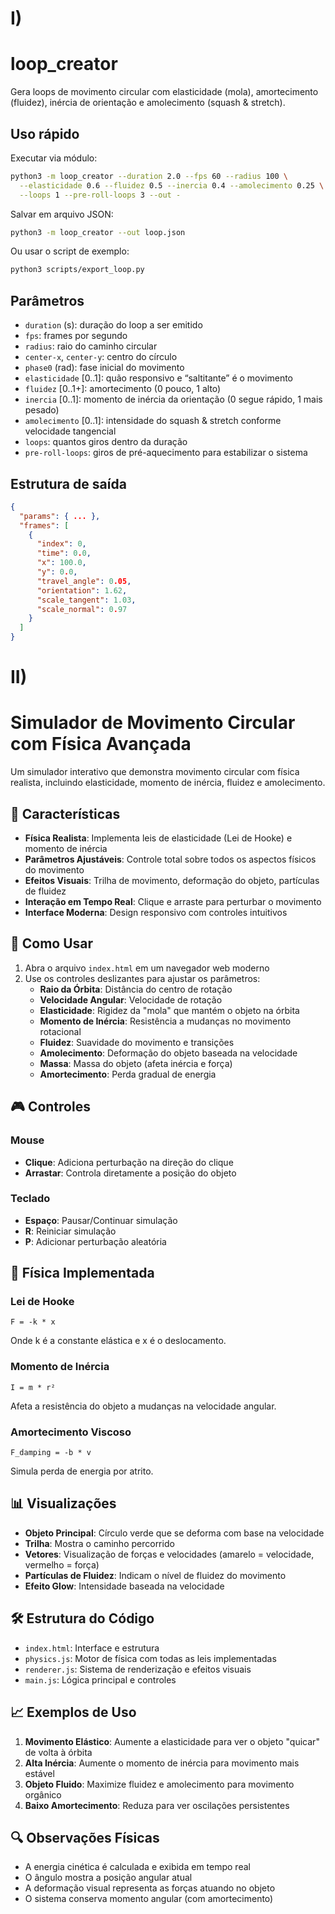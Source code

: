 # I)
# loop_creator

Gera loops de movimento circular com elasticidade (mola), amortecimento (fluidez), inércia de orientação e amolecimento (squash & stretch).

## Uso rápido

Executar via módulo:

```bash
python3 -m loop_creator --duration 2.0 --fps 60 --radius 100 \
  --elasticidade 0.6 --fluidez 0.5 --inercia 0.4 --amolecimento 0.25 \
  --loops 1 --pre-roll-loops 3 --out -
```

Salvar em arquivo JSON:

```bash
python3 -m loop_creator --out loop.json
```

Ou usar o script de exemplo:

```bash
python3 scripts/export_loop.py
```

## Parâmetros

- `duration` (s): duração do loop a ser emitido
- `fps`: frames por segundo
- `radius`: raio do caminho circular
- `center-x`, `center-y`: centro do círculo
- `phase0` (rad): fase inicial do movimento
- `elasticidade` [0..1]: quão responsivo e “saltitante” é o movimento
- `fluidez` [0..1+]: amortecimento (0 pouco, 1 alto)
- `inercia` [0..1]: momento de inércia da orientação (0 segue rápido, 1 mais pesado)
- `amolecimento` [0..1]: intensidade do squash & stretch conforme velocidade tangencial
- `loops`: quantos giros dentro da duração
- `pre-roll-loops`: giros de pré-aquecimento para estabilizar o sistema

## Estrutura de saída

```json
{
  "params": { ... },
  "frames": [
    {
      "index": 0,
      "time": 0.0,
      "x": 100.0,
      "y": 0.0,
      "travel_angle": 0.05,
      "orientation": 1.62,
      "scale_tangent": 1.03,
      "scale_normal": 0.97
    }
  ]
}
```
# II)
# Simulador de Movimento Circular com Física Avançada

Um simulador interativo que demonstra movimento circular com física realista, incluindo elasticidade, momento de inércia, fluidez e amolecimento.

## 🎯 Características

- **Física Realista**: Implementa leis de elasticidade (Lei de Hooke) e momento de inércia
- **Parâmetros Ajustáveis**: Controle total sobre todos os aspectos físicos do movimento
- **Efeitos Visuais**: Trilha de movimento, deformação do objeto, partículas de fluidez
- **Interação em Tempo Real**: Clique e arraste para perturbar o movimento
- **Interface Moderna**: Design responsivo com controles intuitivos

## 🚀 Como Usar

1. Abra o arquivo `index.html` em um navegador web moderno
2. Use os controles deslizantes para ajustar os parâmetros:
   - **Raio da Órbita**: Distância do centro de rotação
   - **Velocidade Angular**: Velocidade de rotação
   - **Elasticidade**: Rigidez da "mola" que mantém o objeto na órbita
   - **Momento de Inércia**: Resistência a mudanças no movimento rotacional
   - **Fluidez**: Suavidade do movimento e transições
   - **Amolecimento**: Deformação do objeto baseada na velocidade
   - **Massa**: Massa do objeto (afeta inércia e força)
   - **Amortecimento**: Perda gradual de energia

## 🎮 Controles

### Mouse
- **Clique**: Adiciona perturbação na direção do clique
- **Arrastar**: Controla diretamente a posição do objeto

### Teclado
- **Espaço**: Pausar/Continuar simulação
- **R**: Reiniciar simulação
- **P**: Adicionar perturbação aleatória

## 🔧 Física Implementada

### Lei de Hooke
```
F = -k * x
```
Onde k é a constante elástica e x é o deslocamento.

### Momento de Inércia
```
I = m * r²
```
Afeta a resistência do objeto a mudanças na velocidade angular.

### Amortecimento Viscoso
```
F_damping = -b * v
```
Simula perda de energia por atrito.

## 📊 Visualizações

- **Objeto Principal**: Círculo verde que se deforma com base na velocidade
- **Trilha**: Mostra o caminho percorrido
- **Vetores**: Visualização de forças e velocidades (amarelo = velocidade, vermelho = força)
- **Partículas de Fluidez**: Indicam o nível de fluidez do movimento
- **Efeito Glow**: Intensidade baseada na velocidade

## 🛠️ Estrutura do Código

- `index.html`: Interface e estrutura
- `physics.js`: Motor de física com todas as leis implementadas
- `renderer.js`: Sistema de renderização e efeitos visuais
- `main.js`: Lógica principal e controles

## 📈 Exemplos de Uso

1. **Movimento Elástico**: Aumente a elasticidade para ver o objeto "quicar" de volta à órbita
2. **Alta Inércia**: Aumente o momento de inércia para movimento mais estável
3. **Objeto Fluido**: Maximize fluidez e amolecimento para movimento orgânico
4. **Baixo Amortecimento**: Reduza para ver oscilações persistentes

## 🔍 Observações Físicas

- A energia cinética é calculada e exibida em tempo real
- O ângulo mostra a posição angular atual
- A deformação visual representa as forças atuando no objeto
- O sistema conserva momento angular (com amortecimento)
